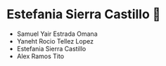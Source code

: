 # Estefania Sierra Castillo :ghost: 
- Samuel Yair Estrada Omana
- Yaneht Rocio Tellez Lopez
- Estefania Sierra Castillo
- Alex Ramos Tito
